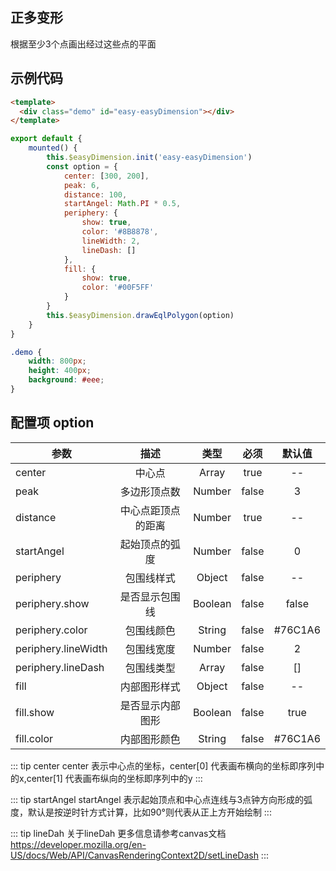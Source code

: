 ## 正多变形
<p>根据至少3个点画出经过这些点的平面</p>
<template>
  <div class="demo" id="easy-easyDimension"></div>
</template>

<script>
import EasyDimension from "../../packages/mark/index.js"
const easyDimension = new EasyDimension()
export default {
  mounted() {
    easyDimension.init('easy-easyDimension')
    const option = {
        center: [300, 200],
        peak: 6,
        distance: 100,
        startAngel: Math.PI * 0.5,
        periphery: {
            show: true,
            color: '#8B8878',
            lineWidth: 2,
            lineDash: []
        },
        fill: {
            show: true,
            color: '#00F5FF'
        }
    }
    easyDimension.drawEqlPolygon(option)
  }
}
</script>

<style>
.demo {
  width: 800px;
  height: 400px;
  background: #eee;
}
</style>

## 示例代码
```html
<template>
  <div class="demo" id="easy-easyDimension"></div>
</template>
```
```js
export default {
    mounted() {
        this.$easyDimension.init('easy-easyDimension')
        const option = {
            center: [300, 200],
            peak: 6,
            distance: 100,
            startAngel: Math.PI * 0.5,
            periphery: {
                show: true,
                color: '#8B8878',
                lineWidth: 2,
                lineDash: []
            },
            fill: {
                show: true,
                color: '#00F5FF'
            }
        }
        this.$easyDimension.drawEqlPolygon(option)
    }
}
```
```css
.demo {
    width: 800px;
    height: 400px;
    background: #eee; 
}
```

## 配置项 option
|  参数                   | 描述                 |类型    | 必须   |    默认值           |
| ---------------------- |:--------------------:|:------:|:------:|:------------------:|
|center                  |中心点                 |Array   |true    |         --         |
|peak                    |多边形顶点数           |Number   |false  |         3          |
|distance                |中心点距顶点的距离      |Number   |true  |         --          |
|startAngel              |起始顶点的弧度         |Number   |false  |         0          |
|periphery               |包围线样式             |Object  |false   |         --         |
|periphery.show          |是否显示包围线         |Boolean  |false   |        false       |
|periphery.color         |包围线颜色             |String   |false   |        #76C1A6     |
|periphery.lineWidth     |包围线宽度             |Number  |false   |        2           |
|periphery.lineDash      |包围线类型             |Array   |false   |        []           |
|fill                    |内部图形样式           |Object   |false   |        --          |
|fill.show               |是否显示内部图形       |Boolean  |false   |        true     |
|fill.color              |内部图形颜色           |String   |false   |        #76C1A6     |

::: tip center
center 表示中心点的坐标，center[0] 代表画布横向的坐标即序列中的x,center[1] 代表画布纵向的坐标即序列中的y
:::

::: tip startAngel
startAngel 表示起始顶点和中心点连线与3点钟方向形成的弧度，默认是按逆时针方式计算，比如90°则代表从正上方开始绘制
:::

::: tip lineDah
关于lineDah 更多信息请参考canvas文档 
<https://developer.mozilla.org/en-US/docs/Web/API/CanvasRenderingContext2D/setLineDash>
:::